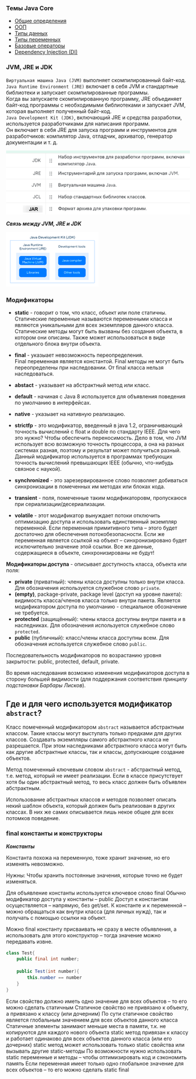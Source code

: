 ### Темы Java Core

+ [Общие определения](definition.md)
+ [ООП](oop.md)
+ [Типы данных](type-data.md)
+ [Типы переменных](type-variable.md)
+ [Базовые операторы](baseOperators.md)
+ [Dependency Injection (DI)](di.md)



### JVM, JRE и JDK

`Виртуальная машина Java (JVM)` выполняет скомпилированный байт-код.<br>
`Java Runtime Environment (JRE)` включает в себя JVM и стандартные библиотеки и запускает скомпилированные программы.<br>
Когда вы запускаете скомпилированную программу, JRE объединяет байт-код программы с необходимыми библиотеками и запускает JVM, которая выполняет полученный байт-код.<br>
`Java Development Kit (JDK)`, включающий JRE и средства разработки, используется разработчиками для написания программ.<br>
Он включает в себя JRE для запуска программ и инструментов для разработчиков: компилятор Java, отладчик, архиватор, генератор документации и т. д.<br>

![Image alt](https://raw.githubusercontent.com/dianapovarnitsina/java-theory/master/theory/img/jdk2.png)


***Связь между JVM, JRE и JDK***

![Image alt](https://raw.githubusercontent.com/dianapovarnitsina/java-theory/master/theory/img/jdk.png)



### Модификаторы
+ __static__ - говорит о том, что класс, объект или поле статичны.<br>
Статические переменные называются переменными класса и являются уникальными для всех экземпляров данного класса. 
Статические методы могут быть вызваны без создания объекта, в котором они описаны. 
Также может использоваться в виде отдельного блока внутри объекта.

+ __final__ - указыает невозможность переопределения.<br>
Final переменная является константой.
Final методы не могут быть переопределены при наследовании.
От final класса нельзя наследоваться.

+ __abstact__ - указывает на абстрактный метод или класс.

+ __default__ - начиная с Java 8 используется для объявления поведения по умолчанию в интерфейсах.

+ __native__ - указыает на нативную реализацию.

+ __strictfp__ - это модификатор, введенный в java 1.2, ограничивающий точность вычислений с float и double по стандарту IEEE. Для чего это нужно? Чтобы обеспечить переносимость. Дело в том, что JVM использует всю возможную точность процессора, а она на разных системах разная, поэтому и результат может получиться разный. Данный модификатор используется в программах требующих точность вычислений превышающих IEEE (обычно, что-нибудь связное с наукой).
+ __synchronized__ - это зарезервированное слово позволяет добиваться синхронизации в помеченных им методах или блоках кода.
+ __transient__ - поля, помеченные таким модификаторовм, пропускаюся при сериализации/десериализации.
+ __volatile__ - этот модификатор вынуждает потоки отключить оптимизацию доступа и использовать единственный экземпляр переменной. Если переменная примитивного типа – этого будет достаточно для обеспечения потокобезопасности. Если же переменная является ссылкой на объект – синхронизировано будет исключительно значение этой ссылки. Все же данные, содержащиеся в объекте, синхронизированы не будут!

__Модификаторы доступа__ - описывает доступность класса, объекта или поля:
+ __private__ (приватный): члены класса доступны только внутри класса. Для обозначения используется служебное слово `private`.
+ __(empty)__, package-private, package level (доступ на уровне пакета): видимость класса/членов класса только внутри пакета. Является модификатором доступа по умолчанию - специальное
  обозначение не требуется.
+ __protected__ (защищённый): члены класса доступны внутри пакета и в наследниках. Для обозначения используется служебное слово `protected`.
+ __public__ (публичный): класс/члены класса доступны всем. Для обозначения используется служебное слово `public`.

Последовательность модификаторов по возрастанию уровня закрытости: public, protected, default, private.

Во время наследования возможно изменения модификаторов доступа в сторону большей видимости (для поддержания соответствия _принципу подстановки Барбары Лисков_).


## Где и для чего используется модификатор `abstract`?
Класс помеченный модификатором `abstract` называется абстрактным классом. Такие классы могут выступать только предками для других классов. Создавать экземпляры самого абстрактного класса не разрешается. При этом наследниками абстрактного класса могут быть как другие абстрактные классы, так и классы, допускающие создание объектов.

Метод помеченный ключевым словом `abstract` - абстрактный метод, т.е. метод, который не имеет реализации. Если в классе присутствует хотя бы один абстрактный метод, то весь класс должен быть объявлен абстрактным.

Использование абстрактных классов и методов позволяет описать некий шаблон объекта, который должен быть реализован в других классах. В них же самих описывается лишь некое общее для всех потомков поведение.


### final константы и конструкторы

***Константы***

Константа похожа на переменную, тоже хранит значение, но его изменять невозможно.

Нужны: Чтобы хранить постоянные значения, которые точно не будет изменяться.

Для объявление константы используется ключевое слово final
Обычно модификатор доступа у константы – public
Доступ к константам осуществляется – напрямую, без get/set.
К константе и к переменной – можно обращаться как внутри класса (для личных нужд), так и получать с помощью ссылки на объект.

Можно final константу присваивать не сразу в месте объявления, а использовать для этого конструктор – тогда значение можно передавать извне.

```java
class Test{
    public final int number;
    
    public Test(int number){
        this.number == number
    }
}
```

Если свойство должно иметь одно значение для всех объектов – то его можно сделать статичным
Статичное свойство не привязано к объекту, а привязано к классу (или дочерним)
По сути статичное свойство является глобальным значением для всех объектов данного класса
Статичные элементы занимают меньше места в памяти, т.к. не копируются для каждого нового объекта
static метод привязан к классу и работает одинаково для всех объектов данного класса (или его дочерних)
static метод может использовать только static свойства или вызывать другие static-методы
По возможности нужно использовать static переменные и методы – чтобы оптимизировать код и сэкономить память
Если переменная имеет только одно глобальное значение для всех объектов – то его можно сделать static final



